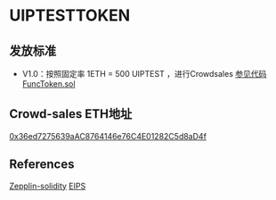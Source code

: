 # UIPTESTTOKEN

## 发放标准

- V1.0：按照固定率 1ETH = 500 UIPTEST ，进行Crowdsales
[参见代码FuncToken.sol](https://github.com/SheldonHH/UIPTESTTOKEN/blob/9f1236e6d277d60613e8b8b88353b4f469146cf2/FuncToken.sol#L22)




## Crowd-sales ETH地址
[0x36ed7275639aAC8764146e76C4E01282C5d8aD4f](https://etherscan.io/address/0x36ed7275639aAC8764146e76C4E01282C5d8aD4f)


## References
[Zepplin-solidity](https://github.com/OpenZeppelin/zeppelin-solidity/tree/0bcf0a20010027d061414d01a1081c971c5064a5)
[EIPS](https://github.com/ethereum/EIPs/issues/20)
